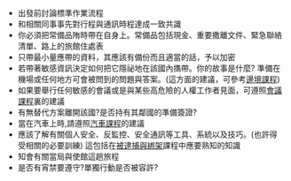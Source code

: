 [Title]: # (標準作業流程)
[Difficulty]: # (初學者)
[Order]: # (3)

* 出發前討論標準作業流程
* 和相關同事事先對行程與通訊時程達成一致共識
* 你必須把常備品陏時帶在自身上。常備品包括現金、重要撒離文件、緊急聯絡清單、路上的旅館住處表
* 只帶最小量應帶的資料，其應該有備份而且適當的話，予以加密
* 若帶著敏感資訊決定如何把它隱祕地在該國內㩦帶。你的故事是什麼? 準備在機場或任何地方可會被問到的問題與答案。(這方面的建議，可參考[邊境課程](umbrella://lesson/borders))
* 如果要舉行任何敏感的會議或是與某些高危險的人權工作者見面，可遵照[會議課程](umbrella://lesson/meetings)裏的建議
* 有無替代方案離開該國?是否持有其鄰國的準備簽證?
* 當在汽車上時,請遵照[汽車課程](umbrella://lesson/vehicles)的建議
* 應該了解有關個人安全、反監控、安全通訊等工具、系統以及技巧。(也許得受相關的必要訓練) 這包括在[被逮捕與綁架](umbrella://lesson/kidnapping)課程中應要熟知的知識
* 知會有關當局與使館這趟旅程
* 是否有宵禁要遵守?單獨行動是否被容許?